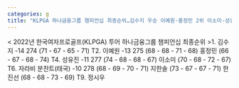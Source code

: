 ```yaml
---
categories: g
title: "KLPGA 하나금융그룹 챔피언십 최종순위…김수지 우승 이예원·홍정민 2위 이소미·성유진 4위"
---
```

< 2022년 한국여자프로골프(KLPGA) 투어 하나금융그룹 챔피언십 최종순위 >1. 김수지 -14 274 (71 - 67 - 65 - 71) T2. 이예원 -13 275 (68 - 68 - 71 - 68) 홍정민 (66 - 67 - 68 - 74) T4. 성유진 -11 277 (74 - 68 - 68 - 67) 이소미 (70 - 68 - 72 - 67) T6. 자라비 분찬트(태국) -10 278 (68 - 69 - 70 - 71) 지한솔 (73 - 67 - 67 - 71) 한진선 (68 - 68 - 73 - 69) T9. 정시우